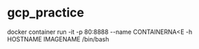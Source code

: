 # gcp_practice

docker container run -it -p 80:8888 --name CONTAINERNA<E -h HOSTNAME IMAGENAME  /bin/bash
